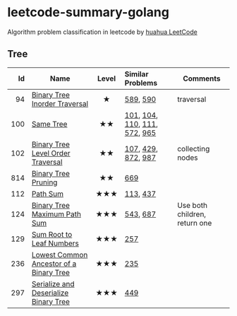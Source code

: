 # leetcode-summary-golang

Algorithm problem classification in leetcode by [huahua LeetCode](https://docs.google.com/spreadsheets/d/1SbpY-04Cz8EWw3A_LBUmDEXKUMO31DBjfeMoA0dlfIA/edit#gid=0)

## Tree

|  Id | Name | Level | Similar Problems | Comments |
| ---: | --- | :---: | :---- | ---- |
|  94 | [Binary Tree Inorder Traversal](https://github.com/DinghaoLI/leetcode-summary-golang/blob/master/Tree/level_1/94_Binary_Tree_Inorder_Traversal.md) | ★ | [589](https://github.com/DinghaoLI/leetcode-summary-golang/blob/master/Tree/level_1/589_N-ary_Tree_Preorder_Traversal.md), [590](https://github.com/DinghaoLI/leetcode-summary-golang/blob/master/Tree/level_1/590_N-ary_Tree_Postorder_Traversal.md) | traversal |
|  100 | [Same Tree](https://github.com/DinghaoLI/leetcode-summary-golang/blob/master/Tree/level_2/100_Same_Tree/100_Same_Tree.md) | ★★ | [101](https://github.com/DinghaoLI/leetcode-summary-golang/blob/master/Tree/level_2/100_Same_Tree/101_Symmetric_Tree.md), [104](https://github.com/DinghaoLI/leetcode-summary-golang/blob/master/Tree/level_2/100_Same_Tree/104_Maximum_Depth_of_Binary_Tree.md), [110](https://github.com/DinghaoLI/leetcode-summary-golang/blob/master/Tree/level_2/100_Same_Tree/110_Balanced_Binary_Tree.md), [111](https://github.com/DinghaoLI/leetcode-summary-golang/blob/master/Tree/level_2/100_Same_Tree/111_Minimum_Depth_of_Binary_Tree.md), [572](https://github.com/DinghaoLI/leetcode-summary-golang/blob/master/Tree/level_2/100_Same_Tree/572_Subtree_of_Another_Tree.md), [965](https://github.com/DinghaoLI/leetcode-summary-golang/blob/master/Tree/level_2/100_Same_Tree/965_Univalued_Binary_Tree.md) |  |
|  102 | [Binary Tree Level Order Traversal](https://github.com/DinghaoLI/leetcode-summary-golang/blob/master/Tree/level_2/102_Binary_Tree_Level_Order_Traversal/102_Binary_Tree_Level_Order_Traversal.md) | ★★ | [107](https://github.com/DinghaoLI/leetcode-summary-golang/blob/master/Tree/level_2/102_Binary_Tree_Level_Order_Traversal/107_Binary_Tree_Level_Order_Traversal_II.md), [429](https://github.com/DinghaoLI/leetcode-summary-golang/blob/master/Tree/level_2/102_Binary_Tree_Level_Order_Traversal/429_N-ary_Tree_Level_Order_Traversal.md), [872](https://github.com/DinghaoLI/leetcode-summary-golang/blob/master/Tree/level_2/102_Binary_Tree_Level_Order_Traversal/872_Leaf-Similar_Trees.md), [987](https://github.com/DinghaoLI/leetcode-summary-golang/blob/master/Tree/level_2/102_Binary_Tree_Level_Order_Traversal/987_Vertical_Order_Traversal_of_a_Binary_Tree.md) | collecting nodes |
|  814 | [Binary Tree Pruning](https://github.com/DinghaoLI/leetcode-summary-golang/blob/master/Tree/level_2/814_Binary_Tree_Pruning/814_Binary_Tree_Pruning.md) | ★★ | [669](https://github.com/DinghaoLI/leetcode-summary-golang/blob/master/Tree/level_2/814_Binary_Tree_Pruning/669_Trim_a_Binary_Search_Tree.md) |  |
|  112 | [Path Sum](https://github.com/DinghaoLI/leetcode-summary-golang/blob/master/Tree/level_3/112_Path_Sum/112_Path_Sum.md) | ★★★ | [113](https://github.com/DinghaoLI/leetcode-summary-golang/blob/master/Tree/level_3/112_Path_Sum/113_Path_Sum_II.md), [437](https://github.com/DinghaoLI/leetcode-summary-golang/blob/master/Tree/level_3/112_Path_Sum/437_Path_Sum_III.md) |  |
|  124 | [Binary Tree Maximum Path Sum](https://github.com/DinghaoLI/leetcode-summary-golang/blob/master/Tree/level_3/124_Binary_Tree_Maximum_Path_Sum/124_Binary_Tree_Maximum_Path_Sum.md) | ★★★ | [543](https://github.com/DinghaoLI/leetcode-summary-golang/blob/master/Tree/level_3/124_Binary_Tree_Maximum_Path_Sum/543_Diameter_of_Binary_Tree.md), [687](https://github.com/DinghaoLI/leetcode-summary-golang/blob/master/Tree/level_3/124_Binary_Tree_Maximum_Path_Sum/687_Longest_Univalue_Path.md) | Use both children, return one |
|  129 | [Sum Root to Leaf Numbers](https://github.com/DinghaoLI/leetcode-summary-golang/blob/master/Tree/level_3/129_Sum_Root_to_Leaf_Numbers/129_Sum_Root_to_Leaf_Numbers.md) | ★★★ | [257](https://github.com/DinghaoLI/leetcode-summary-golang/blob/master/Tree/level_3/129_Sum_Root_to_Leaf_Numbers/257_Binary_Tree_Paths.md) |  |
|  236 | [Lowest Common Ancestor of a Binary Tree](https://github.com/DinghaoLI/leetcode-summary-golang/blob/master/Tree/level_3/236_Lowest_Common_Ancestor_of_a_Binary_Tree/236_Lowest_Common_Ancestor_of_a_Binary_Tree.md) | ★★★ | [235](https://github.com/DinghaoLI/leetcode-summary-golang/blob/master/Tree/level_3/236_Lowest_Common_Ancestor_of_a_Binary_Tree/235_Lowest_Common_Ancestor_of_a_Binary_Search_Tree.md) |  |
|  297 | [Serialize and Deserialize Binary Tree](https://github.com/DinghaoLI/leetcode-summary-golang/blob/master/Tree/level_3/297_Serialize_and_Deserialize_Binary_Tree/297_Serialize_and_Deserialize_Binary_Tree.md) | ★★★ | [449](https://github.com/DinghaoLI/leetcode-summary-golang/blob/master/Tree/level_3/297_Serialize_and_Deserialize_Binary_Tree/449_Serialize_and_Deserialize_BST.md) |  |
